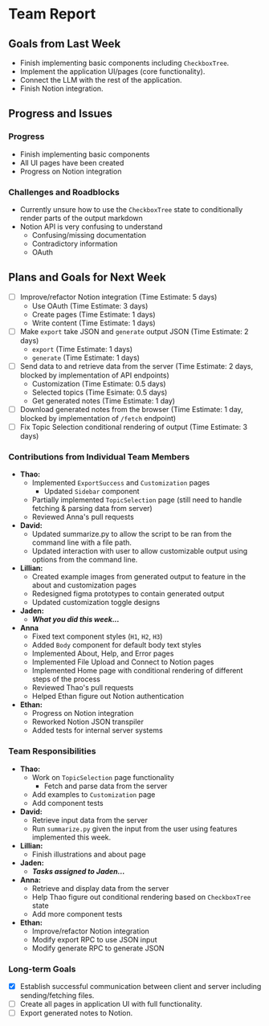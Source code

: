 # Team Report

## Goals from Last Week

- Finish implementing basic components including `CheckboxTree`.
- Implement the application UI/pages (core functionality).
- Connect the LLM with the rest of the application.
- Finish Notion integration.

## Progress and Issues

### Progress

- Finish implementing basic components
- All UI pages have been created
- Progress on Notion integration

### Challenges and Roadblocks

- Currently unsure how to use the `CheckboxTree` state to conditionally render parts of the output markdown
- Notion API is very confusing to understand
  - Confusing/missing documentation
  - Contradictory information
  - OAuth

## Plans and Goals for Next Week

- [ ] Improve/refactor Notion integration (Time Estimate: 5 days)
  - Use OAuth (Time Estimate: 3 days)
  - Create pages (Time Estimate: 1 days)
  - Write content (Time Estimate: 1 days)
- [ ] Make `export` take JSON and `generate` output JSON (Time Estimate: 2 days)
  - `export` (Time Estimate: 1 days)
  - `generate` (Time Estimate: 1 days)
- [ ] Send data to and retrieve data from the server (Time Estimate: 2 days, blocked by implementation of API endpoints)
  - Customization (Time Estimate: 0.5 days)
  - Selected topics (Time Esimate: 0.5 days)
  - Get generated notes (Time Estimate: 1 day)
- [ ] Download generated notes from the browser (Time Estimate: 1 day, blocked by implementation of `/fetch` endpoint)
- [ ] Fix Topic Selection conditional rendering of output (Time Estimate: 3 days)

### Contributions from Individual Team Members

- **Thao:**
  - Implemented `ExportSuccess` and `Customization` pages
    - Updated `Sidebar` component
  - Partially implemented `TopicSelection` page (still need to handle fetching & parsing data from server)
  - Reviewed Anna's pull requests
- **David:**
  - Updated summarize.py to allow the script to be ran from the command line with a file path.
  - Updated interaction with user to allow customizable output using options from the command line.
- **Lillian:**
  - Created example images from generated output to feature in the about and customization pages
  - Redesigned figma prototypes to contain generated output
  - Updated customization toggle designs
- **Jaden:**
  - **_What you did this week..._**
- **Anna**
  - Fixed text component styles (`H1`, `H2`, `H3`)
  - Added `Body` component for default body text styles
  - Implemented About, Help, and Error pages
  - Implemented File Upload and Connect to Notion pages
  - Implemented Home page with conditional rendering of different steps of the process
  - Reviewed Thao's pull requests
  - Helped Ethan figure out Notion authentication
- **Ethan:**
  - Progress on Notion integration
  - Reworked Notion JSON transpiler
  - Added tests for internal server systems

### Team Responsibilities

- **Thao:**
  - Work on `TopicSelection` page functionality
    - Fetch and parse data from the server
  - Add examples to `Customization` page
  - Add component tests
- **David:**
  - Retrieve input data from the server
  - Run `summarize.py` given the input from the user using features implemented this week.
- **Lillian:**
  - Finish illustrations and about page
- **Jaden:**
  - **_Tasks assigned to Jaden..._**
- **Anna:**
  - Retrieve and display data from the server
  - Help Thao figure out conditional rendering based on `CheckboxTree` state
  - Add more component tests
- **Ethan:**
  - Improve/refactor Notion integration
  - Modify export RPC to use JSON input
  - Modify generate RPC to generate JSON

### Long-term Goals

- [x] Establish successful communication between client and server including sending/fetching files.
- [ ] Create all pages in application UI with full functionality.
- [ ] Export generated notes to Notion.

